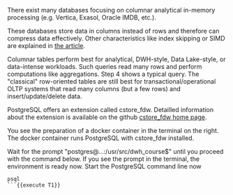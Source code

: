 There exist many databases focusing on columnar analytical in-memory processing (e.g. Vertica, Exasol, Oracle IMDB, etc.).

These databases store data in columns instead of rows and therefore can compress data effectively. Other characteristics like index skipping or SIMD are explained in [the article](https://www.buckenhofer.com/2021/01/postgresql-columnar-extension-cstore_fdw/).

Columnar tables perform best for analytical, DWH-style, Data Lake-style, or data-intense workloads. Such queries read many rows and perform computations like aggregations. Step 4 shows a typical query.
The "classical" row-oriented tables are still best for transactional/operational OLTP systems that read many columns (but a few rows) and insert/update/delete data.

PostgreSQL offers an extension called cstore_fdw. Detailled information about the extension is available on the github [cstore_fdw home page](https://github.com/citusdata/cstore_fdw).

You see the preparation of a docker container in the terminal on the right. The docker container runs PostgreSQL with cstore_fdw installed.

Wait for the prompt "postgres@...:/usr/src/dwh_course$" until you proceed with the command below. If you see the prompt in the terminal, the environment is ready now. Start the PostgreSQL command line now
```
psql
```{{execute T1}}
